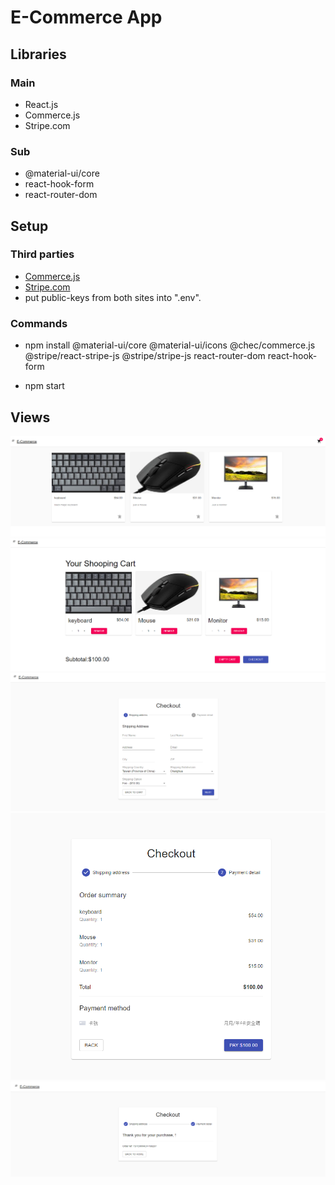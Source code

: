 # E-Commerce App
## Libraries
### Main
- React.js
- Commerce.js
- Stripe.com

### Sub
- @material-ui/core
- react-hook-form
- react-router-dom

## Setup
### Third parties
- [Commerce.js](https://commercejs.com/)
- [Stripe.com](https://stripe.com/)
- put public-keys from both sites into ".env".

### Commands
- npm install @material-ui/core @material-ui/icons @chec/commerce.js @stripe/react-stripe-js @stripe/stripe-js react-router-dom react-hook-form

- npm start

## Views
![index](/src/assets/imgREADME/index.png?raw=true)
![cart](/src/assets/imgREADME/cart.png?raw=true)
![checkout](/src/assets/imgREADME/checkout.png?raw=true)
![payment](/src/assets/imgREADME/payment.png?raw=true)
![confirm](/src/assets/imgREADME/confirm.png?raw=true)


